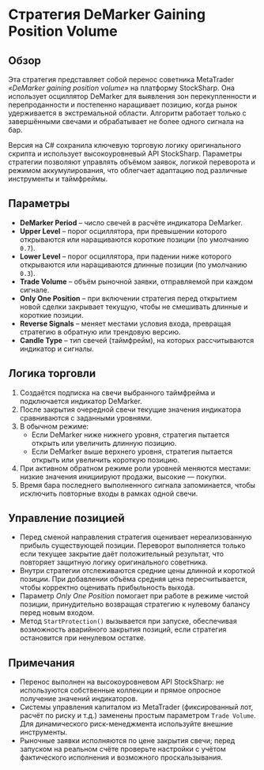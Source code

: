 # Стратегия DeMarker Gaining Position Volume

## Обзор
Эта стратегия представляет собой перенос советника MetaTrader *«DeMarker gaining position volume»* на платформу StockSharp. Она использует осциллятор DeMarker для выявления зон перекупленности и перепроданности и постепенно наращивает позицию, когда рынок удерживается в экстремальной области. Алгоритм работает только с завершёнными свечами и обрабатывает не более одного сигнала на бар.

Версия на C# сохранила ключевую торговую логику оригинального скрипта и использует высокоуровневый API StockSharp. Параметры стратегии позволяют управлять объёмом заявок, логикой переворота и режимом аккумулирования, что облегчает адаптацию под различные инструменты и таймфреймы.

## Параметры
- **DeMarker Period** – число свечей в расчёте индикатора DeMarker.
- **Upper Level** – порог осциллятора, при превышении которого открываются или наращиваются короткие позиции (по умолчанию `0.7`).
- **Lower Level** – порог осциллятора, при падении ниже которого открываются или наращиваются длинные позиции (по умолчанию `0.3`).
- **Trade Volume** – объём рыночной заявки, отправляемой при каждом сигнале.
- **Only One Position** – при включении стратегия перед открытием новой сделки закрывает текущую, чтобы не смешивать длинные и короткие позиции.
- **Reverse Signals** – меняет местами условия входа, превращая стратегию в обратную или трендовую версию.
- **Candle Type** – тип свечей (таймфрейм), на которых рассчитываются индикатор и сигналы.

## Логика торговли
1. Создаётся подписка на свечи выбранного таймфрейма и подключается индикатор DeMarker.
2. После закрытия очередной свечи текущие значения индикатора сравниваются с заданными уровнями.
3. В обычном режиме:
   - Если DeMarker ниже нижнего уровня, стратегия пытается открыть или увеличить длинную позицию.
   - Если DeMarker выше верхнего уровня, стратегия пытается открыть или увеличить короткую позицию.
4. При активном обратном режиме роли уровней меняются местами: низкие значения инициируют продажи, высокие — покупки.
5. Время бара последнего выполненного сигнала запоминается, чтобы исключить повторные входы в рамках одной свечи.

## Управление позицией
- Перед сменой направления стратегия оценивает нереализованную прибыль существующей позиции. Переворот выполняется только если текущее закрытие даёт положительный результат, что повторяет защитную логику оригинального советника.
- Внутри стратегии отслеживаются средние цены длинной и короткой позиции. При добавлении объёма средняя цена пересчитывается, чтобы корректно оценивать прибыльность выхода.
- Параметр *Only One Position* помогает при работе в режиме чистой позиции, принудительно возвращая стратегию к нулевому балансу перед новым входом.
- Метод `StartProtection()` вызывается при запуске, обеспечивая возможность аварийного закрытия позиций, если стратегия остановится при ненулевом остатке.

## Примечания
- Перенос выполнен на высокоуровневом API StockSharp: не используются собственные коллекции и прямое опросное получение значений индикаторов.
- Системы управления капиталом из MetaTrader (фиксированный лот, расчёт по риску и т.д.) заменены простым параметром `Trade Volume`. Для динамического риск-менеджмента используйте внешние инструменты.
- Рыночные заявки исполняются по цене закрытия свечи; перед запуском на реальном счёте проверьте настройки с учётом фактического исполнения и возможного проскальзывания.
